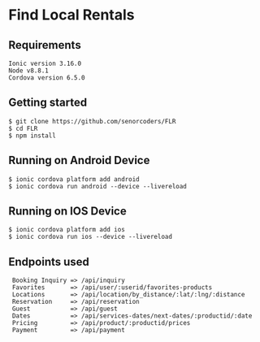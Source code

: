 
# Find Local Rentals

## Requirements

```
Ionic version 3.16.0
Node v8.8.1
Cordova version 6.5.0
```

## Getting started

```
$ git clone https://github.com/senorcoders/FLR
$ cd FLR
$ npm install
```

## Running on Android Device

 ```
 $ ionic cordova platform add android
 $ ionic cordova run android --device --livereload
 ```

 ## Running on IOS Device

 ```
 $ ionic cordova platform add ios
 $ ionic cordova run ios --device --livereload
 ```

  ## Endpoints used

 ```
  Booking Inquiry => /api/inquiry
  Favorites       => /api/user/:userid/favorites-products
  Locations       => /api/location/by_distance/:lat/:lng/:distance
  Reservation     => /api/reservation
  Guest           => /api/guest
  Dates           => /api/services-dates/next-dates/:productid/:date
  Pricing         => /api/product/:productid/prices
  Payment         => /api/payment
 ```